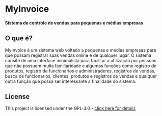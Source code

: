<h1>MyInvoice</h1>
<h4>Sistema de controle de vendas para pequenas e médias empresas</h4>

<h2>O que é?</h2>
MyInvoice é um sistema web voltado a pequenas e médias empresas para que possam registrar suas vendas online e de qualquer lugar. O sistema consite de uma interface minimalista para facilitar a utilização por pessoas que não possuem muita familiaridade e algumas funções como registro de produtos, registro de funcionarios e administradores, registros de vendas, busca de funcionarios, clientes, produtos e registros de vendas e qualquer outra função que possa ser interessante a finalidade do sistema.

<h2>License</h2>
This project is licensed under the GPL-3.0 - <a href='https://opensource.org/licenses/gpl-3.0.html'> click here for details</a>
